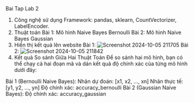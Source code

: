 Bai Tap Lab 2

 1. Công nghệ sử dụng
Framework:
pandas, sklearn, CountVectorizer, LabelEncoder.
2. Thuật toán
Bài 1: Mô hình Naive Bayes Bernoulli
Bài 2: Mô hình Naive Bayes Gaussian
3. Hiển thị kết quả lên website
Bài 1:
![Screenshot 2024-10-05 211705](https://github.com/user-attachments/assets/1fdf0f19-6fc6-42ac-b52b-135caa642f9f)
Bài 2:
![Screenshot 2024-10-05 211842](https://github.com/user-attachments/assets/42396bbc-1abf-4c29-abd0-3b9764963f89)
5. Kết quả So sánh Giữa Hai Thuật Toán
Để so sánh hai mô hình, bạn có thể chạy cả hai đoạn mã và dán kết quả độ chính xác của từng mô hình dưới đây:

Bài 1 (Bernoulli Naive Bayes):
Nhãn dự đoán: [x1, x2, ..., xn]
Nhãn thực tế: [y1, y2, ..., yn]
Độ chính xác: accuracy_bernoulli
Bài 2 (Gaussian Naive Bayes):
Độ chính xác: accuracy_gaussian
